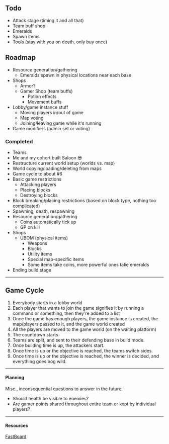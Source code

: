 ## Todo

- Attack stage (timing it and all that)
- Team buff shop
- Emeralds
- Spawn items
- Tools (stay with you on death, only buy once)

## Roadmap

- Resource generation/gathering
    - Emeralds spawn in physical locations near each base
- Shops
    - Armor?
    - Gamer Shop (team buffs)
        - Potion effects
        - Movement buffs
- Lobby/game instance stuff
    - Moving players in/out of game
    - Map voting
    - Joining/leaving game while it's running
- Game modifiers (admin set or voting)

### Completed

- Teams
- Me and my cohort built Saloon 😎
- Restructure current world setup (worlds vs. map)
- World copying/loading/deleting from maps
- Game cycle to about #6
- Basic game restrictions
    - Attacking players
    - Placing blocks
    - Destroying blocks
- Block breaking/placing restrictions (based on block type, nothing too complicated)
- Spawning, death, respawning
- Resource generation/gathering
    - Coins automatically tick up
    - GP on kill
- Shops
    - UBOM (physical items)
        - Weapons
        - Blocks
        - Utility items
        - Special map-specific items
        - Some items take coins, more powerful ones take emeralds
- Ending build stage

---

## Game Cycle

1. Everybody starts in a lobby world
2. Each player that wants to join the game signifies it by running a command or something, then they're added to a list
3. Once the game has enough players, the game instance is created, the map/players passed to it, and the game world
   created
4. All the players are moved to the game world (on the waiting platform)
5. The countdown starts
6. Teams are split, and sent to their defending base in build mode.
7. Once building time is up, the attackers start.
8. Once time is up or the objective is reached, the teams switch sides.
9. Once time is up or the objective is reached, the winner is decided, and everything goes bog wild.

---

#### Planning

Misc., inconsequential questions to answer in the future:

- Should health be visible to enemies?
- Are gamer points shared throughout entire team or kept by individual players?

---

#### Resources

[FastBoard](https://github.com/MrMicky-FR/FastBoard)
